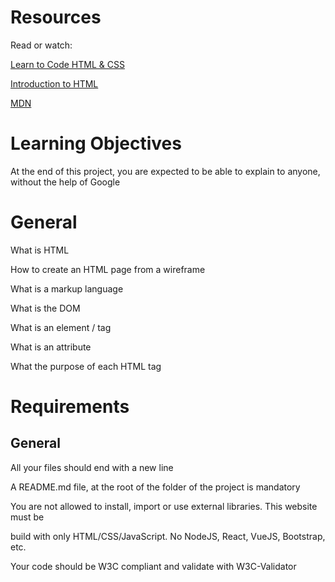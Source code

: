 
# Resources

Read or watch:

[Learn to Code HTML & CSS](https://learn.shayhowe.com/html-css/) 

[Introduction to HTML](https://developer.mozilla.org/en-US/docs/Learn/HTML/Introduction_to_HTML)

[MDN](https://developer.mozilla.org/en-US/)



# Learning Objectives
At the end of this project, you are expected to be able to explain to anyone, without the help of Google


# General

What is HTML

How to create an HTML page from a wireframe

What is a markup language

What is the DOM

What is an element / tag

What is an attribute

What the purpose of each HTML tag
# Requirements
## General
All your files should end with a new line

A README.md file, at the root of the folder of the project is mandatory

You are not allowed to install, import or use external libraries. This website must be 

build with only HTML/CSS/JavaScript. No NodeJS, React, VueJS, Bootstrap, etc.

Your code should be W3C compliant and validate with W3C-Validator
